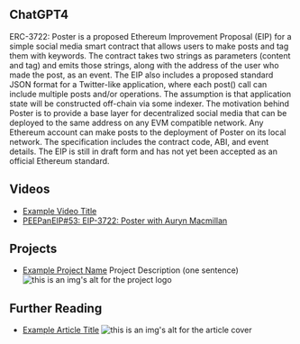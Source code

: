 ## ChatGPT4

ERC-3722: Poster is a proposed Ethereum Improvement Proposal (EIP) for a simple social media smart contract that allows users to make posts and tag them with keywords. The contract takes two strings as parameters (content and tag) and emits those strings, along with the address of the user who made the post, as an event. The EIP also includes a proposed standard JSON format for a Twitter-like application, where each post() call can include multiple posts and/or operations. The assumption is that application state will be constructed off-chain via some indexer. The motivation behind Poster is to provide a base layer for decentralized social media that can be deployed to the same address on any EVM compatible network. Any Ethereum account can make posts to the deployment of Poster on its local network. The specification includes the contract code, ABI, and event details. The EIP is still in draft form and has not yet been accepted as an official Ethereum standard.

## Videos

- [Example Video Title](https://www.youtube.com/watch?v=TDGq4aeevgY)
- [PEEPanEIP#53: EIP-3722: Poster with Auryn Macmillan](https://www.youtube.com/watch?v=ZokZdg6OriM&list=PL4cwHXAawZxqu0PKKyMzG_3BJV_xZTi1F&index=60)

## Projects

- [Example Project Name](https://xxxx.xxx/xxxxx) Project Description (one sentence) ![this is an img's alt for the project logo](https://xxxx.xxx/project-logo.xxx)

## Further Reading

- [Example Article Title](https://xxxx.xxx/xxxxx) ![this is an img's alt for the article cover](https://xxxx.xxx/article-cover.xxx)
